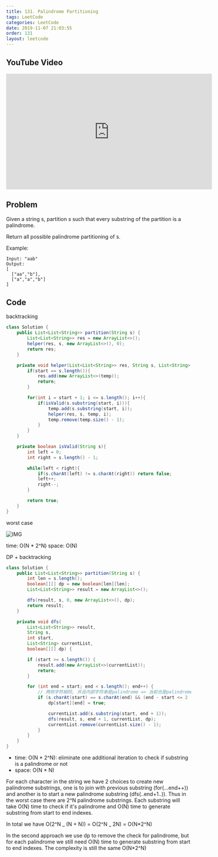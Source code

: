 ```yaml
---
title: 131. Palindrome Partitioning
tags: LeetCode
categories: LeetCode
date: 2019-11-07 21:03:55
order: 131
layout: leetcode
---
```


## YouTube Video

<iframe width="560" height="315" src="https://www.youtube.com/embed/dl1gtKWXKEs" frameborder="0" allow="accelerometer; autoplay; encrypted-media; gyroscope; picture-in-picture" allowfullscreen></iframe>

## Problem

Given a string s, partition s such that every substring of the partition is a palindrome.

Return all possible palindrome partitioning of s.

Example:

```
Input: "aab"
Output:
[
  ["aa","b"],
  ["a","a","b"]
]
```

## Code

backtracking

```java
class Solution {
    public List<List<String>> partition(String s) {
        List<List<String>> res = new ArrayList<>();
        helper(res, s, new ArrayList<>(), 0);
        return res;
    }

    private void helper(List<List<String>> res, String s, List<String> temp, int start){
        if(start == s.length()){
            res.add(new ArrayList<>(temp));
            return;
        }

        for(int i = start + 1; i <= s.length(); i++){
            if(isValid(s.substring(start, i))){
                temp.add(s.substring(start, i));
                helper(res, s, temp, i);
                temp.remove(temp.size() - 1);
            }
        }
    }

    private boolean isValid(String s){
        int left = 0;
        int right = s.length() - 1;

        while(left < right){
            if(s.charAt(left) != s.charAt(right)) return false;
            left++;
            right--;
        }

        return true;
    }
}
```

worst case

![IMG](assets/131-1.png)

time: O(N \* 2^N)
space: O(N)

DP + backtracking

```java
class Solution {
    public List<List<String>> partition(String s) {
        int len = s.length();
        boolean[][] dp = new boolean[len][len];
        List<List<String>> result = new ArrayList<>();

        dfs(result, s, 0, new ArrayList<>(), dp);
        return result;
    }

    private void dfs(
        List<List<String>> result,
        String s,
        int start,
        List<String> currentList,
        boolean[][] dp) {

        if (start >= s.length()) {
            result.add(new ArrayList<>(currentList));
            return;
        }

        for (int end = start; end < s.length(); end++) {
            // 两侧字符相同, 并且内部字符串是palindrome => 当前也是palindrome
            if (s.charAt(start) == s.charAt(end) && (end - start <= 2 || dp[start + 1][end - 1])) {
                dp[start][end] = true;

                currentList.add(s.substring(start, end + 1));
                dfs(result, s, end + 1, currentList, dp);
                currentList.remove(currentList.size() - 1);
            }
        }
    }
}
```

- time: O(N \* 2^N): eliminate one additional iteration to check if substring is a palindrome or not
- space: O(N \* N)

For each character in the string we have 2 choices to create new palindrome substrings, one is to join with previous substring (for(...end++)) and another is to start a new palindrome substring (dfs(..end+1..)). Thus in the worst case there are 2^N palindrome substrings. Each substring will take O(N) time to check if it's palindrome and O(N) time to generate substring from start to end indexes.

In total we have O(2^N _ (N + N)) = O(2^N _ 2N) = O(N\*2^N)

In the second approach we use dp to remove the check for palindrome, but for each palindrome we still need O(N) time to generate substring from start to end indexes. The complexity is still the same O(N\*2^N)
